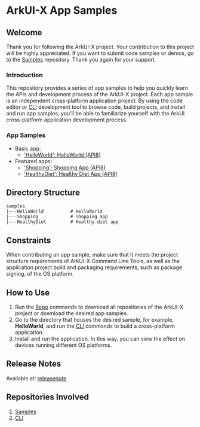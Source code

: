# ArkUI-X App Samples

## Welcome
Thank you for following the ArkUI-X project. Your contribution to this project will be highly appreciated. If you want to submit code samples or demos, go to the [Samples](https://gitee.com/arkui-x/samples) repository. Thank you again for your support.

### Introduction
This repository provides a series of app samples to help you quickly learn the APIs and development process of the ArkUI-X project. Each app sample is an independent cross-platform application project. By using the code editor or [CLI](https://gitee.com/arkui-x/cli) development tool to browse code, build projects, and install and run app samples, you'll be able to familiarize yourself with the ArkUI cross-platform application development process.

### App Samples

- Basic app:
  - ['HelloWorld': HelloWorld (API8)](HelloWorld)
- Featured apps:
  - ['Shopping': Shopping App (API8)](Shopping)
  - ['HealthyDiet': Healthy Diet App (API8)](HealthyDiet)

## Directory Structure
 

```
samples
|---HelloWorld          # HelloWorld
|---Shopping            # Shopping app
|---HealthyDiet         # Healthy diet app
```

## Constraints

When contributing an app sample, make sure that it meets the project structure requirements of ArkUI-X Command Line Tools, as well as the application project build and packaging requirements, such as package signing, of the OS platform.

## How to Use

1.  Run the [Repo](https://gitee.com/arkui-x/manifest/blob/master/README-EN.md) commands to download all repositories of the ArkUI-X project or download the desired app samples.
2.  Go to the directory that houses the desired sample, for example, **HelloWorld**, and run the [CLI](https://gitee.com/arkui-x/cli) commands to build a cross-platform application.
3.  Install and run the application. In this way, you can view the effect on devices running different OS platforms.


## Release Notes

Available at: [releasenote](../docs/blob/master/en/release-notes/ArkUI-X-v0.1.0-beta.md)

## Repositories Involved<a name="section17988202503118"></a>

1. [Samples](https://gitee.com/arkui-x/samples) 
2. [CLI](https://gitee.com/arkui-x/cli)
